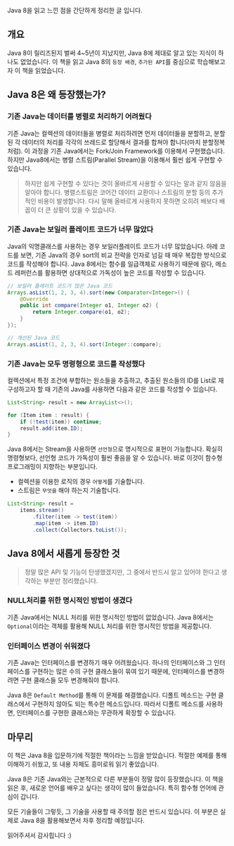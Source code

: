 Java 8을 읽고 느낀 점을 간단하게 정리한 글 입니다.

## 개요

Java 8이 릴리즈된지 벌써 4~5년이 지났지만, Java 8에 제대로 알고 있는 지식이 하나도 없었습니다. 이 책을 읽고 Java 8의 `등장 배경`, `추가된 API`를 중심으로 학습해보고자 이 책을 읽었습니다.

## Java 8은 왜 등장했는가? 

### 기존 Java는 데이터를 병렬로 처리하기 어려웠다

기존 Java는 컬렉션의 데이터들을 병렬로 처리하려면 먼저 데이터들을 분할하고, 분할된 각 데이터의 처리를 각각의 쓰레드로 할당해서 결과를 합쳐야 합니다(마치 분할정복처럼). 이 과정을 기존 Java에서는 Fork/Join Framework를 이용해서 구현했습니다. 하지만 Java8에서는 병렬 스트림(Parallel Stream)을 이용해서 훨씬 쉽게 구현할 수 있습니다.

> 하지만 쉽게 구현할 수 있다는 것이 올바르게 사용할 수 있다는 말과 같지 않음을 알아야 합니다. 병렬스트림은 코어간 데이터 교환이나 스트림의 분할 등의 추가적인 비용이 발생합니다. 다시 말해 올바르게 사용하지 못하면 오히려 배보다 배꼽이 더 큰 상황이 있을 수 있습니다.


### 기존 Java는 보일러 플레이트 코드가 너무 많았다

Java의 익명클래스를 사용하는 경우 보일러플레이트 코드가 너무 많았습니다. 아레 코드를 보면, 기존 Java의 경우 sort의 비교 전략을 인자로 넘길 때 매우 복잡한 방식으로 코드를 작성해야 합니다. Java 8에서는 함수를 일급객체로 사용하기 때문에 람다, 메소드 레퍼런스를 활용하면 상대적으로 가독성이 높은 코드를 작성할 수 있습니다.

```java
// 보일러 플레이트 코드가 많은 Java 코드
Arrays.asList(1, 2, 3, 4).sort(new Comparator<Integer>() {
    @Override
    public int compare(Integer o1, Integer o2) {
        return Integer.compare(o1, o2);
    }
});

// 개선된 Java 코드
Arrays.asList(1, 2, 3, 4).sort(Integer::compare);
```


### 기존 Java는 모두 명령형으로 코드를 작성했다

컬렉션에서 특정 조건에 부합하는 원소들을 추출하고, 추출된 원소들의 ID를 List로 재구성하고자 할 때 기존의 Java를 사용하면 다음과 같은 코드를 작성할 수 있습니다.

```java
List<String> result = new ArrayList<>();

for (Item item : result) {
    if (!test(item)) continue;
    result.add(item.ID);
}
```

Java 8에서는 Stream을 사용하면 `선언형`으로 명시적으로 표현이 가능합니다. 확실히 명령형보다, 선언형 코드가 가독성이 훨씬 좋음을 알 수 있습니다. 바로 이것이 함수형 프로그래밍이 지향하는 부분입니다. 
- 컬렉션을 이용한 로직의 경우 `어떻게`를 기술합니다.
- 스트림은 `무엇을` 해야 하는지 기술합니다.


```java
List<String> result = 
    items.stream()
        .filter(item -> test(item))
        .map(item -> item.ID)
        .collect(Collectors.toList());
```

## Java 8에서 새롭게 등장한 것

> 정말 많은 API 및 기능이 탄생했겠지만, 그 중에서 반드시 알고 있어야 한다고 생각하는 부분만 정리했습니다.


### NULL처리를 위한 명시적인 방법이 생겼다

기존 Java에서는 NULL 처리를 위한 명시적인 방법이 없었습니다. Java 8에서는 `Optional`이라는 객체를 활용해 NULL 처리를 위한 명시적인 방법을 제공합니다.

### 인터페이스 변경이 쉬워졌다

기존 Java는 인터페이스를 변경하기 매우 어려웠습니다. 하나의 인터페이스와 그 인터페이스를 구현하는 많은 수의 구현 클래스들이 묶여 있기 때문에, 인터페이스를 변경하려면 구현 클래스들 모두 변경해줘야 합니다.

Java 8은 `Default Method`를 통해 이 문제를 해결했습니다. 디폴트 메소드는 구현 클래스에서 구현하지 않아도 되는 특수한 메소드입니다. 따라서 디폴트 메소드를 사용하면, 인터페이스를 구현한 클래스와는 무관하게 확장할 수 있습니다.


## 마무리

이 책은 Java 8을 입문하기에 적절한 책이라는 느낌을 받았습니다. 적절한 예제를 통해 이해하기 쉬웠고, 또 내용 자체도 흥미로워 읽기 좋았습니다.

Java 8은 기존 Java와는 근본적으로 다른 부분들이 정말 많이 등장했습니다. 이 책을 읽은 후, 새로운 언어를 배우고 싶다는 생각이 많이 들었습니다. 특히 함수형 언어에 관심이 갑니다.

모든 기술들이 그렇듯, 그 기술을 사용할 때 주의할 점은 반드시 있습니다. 이 부분은 실제로 Java 8을 활용해보면서 차후 정리할 예정입니다. 

읽어주셔서 감사힙니다 :)